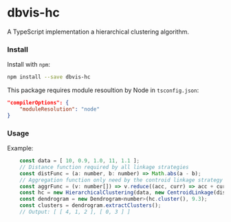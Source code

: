 # dbvis-hc

A TypeScript implementation a hierarchical clustering algorithm.

### Install

Install with `npm`:

```bash
npm install --save dbvis-hc
```

This package requires module resoultion by Node in `tsconfig.json`:

```json
"compilerOptions": {
    "moduleResolution": "node"
}
```

### Usage

Example:

```javascript
    const data = [ 10, 0.9, 1.0, 11, 1.1 ];
    // Distance function required by all linkage strategies 
    const distFunc = (a: number, b: number) => Math.abs(a - b);
    // Aggregation function only need by the controid linkage strategy
    const aggrFunc = (v: number[]) => v.reduce((acc, curr) => acc + curr, 0) / v.length;
    const hc = new HierarchicalClustering(data, new CentroidLinkage(distFunc, aggrFunc));
    const dendrogram = new Dendrogram<number>(hc.cluster(), 9.3);
    const clusters = dendrogram.extractClusters();
    // Output: [ [ 4, 1, 2 ], [ 0, 3 ] ]
```
